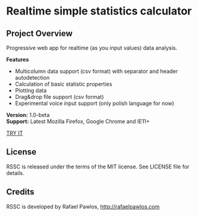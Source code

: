 Realtime simple statistics calculator
===========


Project Overview
----------------
Progressive web app for realtime (as you input values) data analysis.  

**Features**  

* Multicolumn data support (csv format) with separator and header autodetection
* Calculation of basic statistic properties
* Plotting data
* Drag&drop file support (csv format)
* Experimental voice input support (only polish language for now)

**Version:** 1.0-beta  
**Support:** Latest Mozilla Firefox, Google Chrome and IE11+

[TRY IT](http://rafaelpawlos.com/rssc)


License
----------------

RSSC is released under the terms of the MIT license. See LICENSE file for details.


Credits
----------------

RSSC is developed by Rafael Pawlos, http://rafaelpawlos.com
